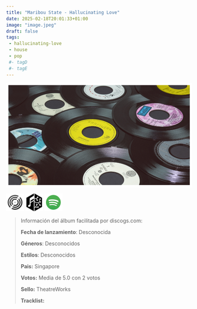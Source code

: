 ```yaml
---
title: "Maribou State - Hallucinating Love"
date: 2025-02-18T20:01:33+01:00
image: "image.jpeg"
draft: false
tags:
 - hallucinating-love
 - house
 - pop
 #- tagD
 #- tagE
---
```

![cover](image.jpeg (maribou-state - hallucinating-love))
 
[![discogs](../links/svg/discogs.png (discogs))](https://www.discogs.com/master/)
[![musicbrainz](../links/svg/musicbrainz.png (musicbrainz))](https://musicbrainz.org/release/b1c639d0-b918-47e4-a3c8-74f4e3237e44)
[![spotify](../links/svg/spotify.png (putify))](https://open.spotify.com/album/6NyoU5F25y1I7V9fqbKqy9)
 
<!-- [![bandcamp](../links/svg/bandcamp.png (bandcamp))](error) error busqueda -->
<!-- [![lastfm](../links/svg/lastfm.png (lastfm))]() -->
<!-- [![wikipedia](../links/svg/wikipedia.png (wikipedia))](error) -->
<!-- [![youtube](../links/svg/youtube.png (youtube))]() -->
 
> Información del álbum facilitada por discogs.com:
> 
> **Fecha de lanzamiento**: Desconocida
> 
> **Géneros**: Desconocidos
> 
> **Estilos**: Desconocidos
> 
> **Pais:** Singapore
> 
> **Votos:** Media de 5.0 con 2 votos
> 
> **Sello:** TheatreWorks
> 
> **Tracklist:**
> 
> 
